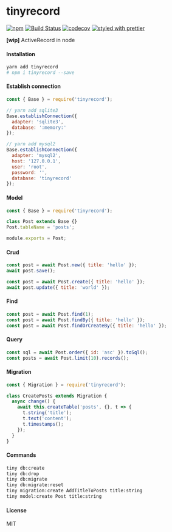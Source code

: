 # tinyrecord
[![npm](https://img.shields.io/npm/v/tinyrecord.svg)](https://www.npmjs.com/package/tinyrecord)
[![Build Status](https://travis-ci.org/wangzuo/tinyrecord.svg?branch=master)](https://travis-ci.org/wangzuo/tinyrecord)
[![codecov](https://codecov.io/gh/wangzuo/tinyrecord/branch/master/graph/badge.svg)](https://codecov.io/gh/wangzuo/tinyrecord)
[![styled with prettier](https://img.shields.io/badge/styled_with-prettier-ff69b4.svg)](https://github.com/prettier/prettier)

**[wip]** ActiveRecord in node

#### Installation
``` sh
yarn add tinyrecord
# npm i tinyrecord --save
```

#### Establish connection
``` javascript
const { Base } = require('tinyrecord');

// yarn add sqlite3
Base.establishConnection({
  adapter: 'sqlite3',
  database: ':memory:'
});

// yarn add mysql2
Base.establishConnection({
  adapter: 'mysql2',
  host: '127.0.0.1',
  user: 'root',
  password: '',
  database: 'tinyrecord'
});
```

#### Model
``` javascript
const { Base } = require('tinyrecord');

class Post extends Base {}
Post.tableName = 'posts';

module.exports = Post;
```

#### Crud
``` javascript
const post = await Post.new({ title: 'hello' });
await post.save();

const post = await Post.create({ title: 'hello' });
await post.update({ title: 'world' });
```

#### Find
``` javascript
const post = await Post.find(1);
const post = await Post.findBy({ title: 'hello' });
const post = await Post.findOrCreateBy({ title: 'hello' });
```

#### Query
``` javascript
const sql = await Post.order({ id: 'asc' }).toSql();
const posts = await Post.limit(10).records();
```

#### Migration
``` javascript
const { Migration } = require('tinyrecord');

class CreatePosts extends Migration {
  async change() {
    await this.createTable('posts', {}, t => {
      t.string('title');
      t.text('content');
      t.timestamps();
    });
  }
}
```

#### Commands
``` sh
tiny db:create
tiny db:drop
tiny db:migrate
tiny db:migrate:reset
tiny migration:create AddTitleToPosts title:string
tiny model:create Post title:string
```

#### License
MIT
